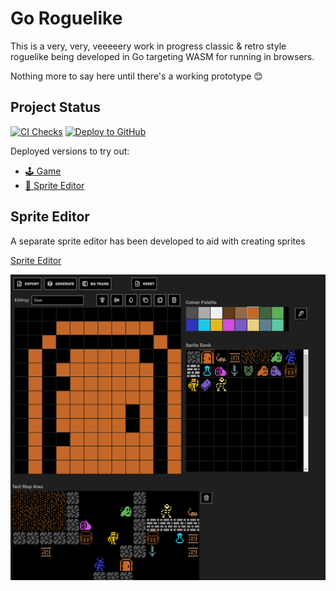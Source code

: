 # Go Roguelike

This is a very, very, veeeeery work in progress classic & retro style roguelike being developed in Go targeting WASM for running in browsers.

Nothing more to say here until there's a working prototype 😊

## Project Status

[![CI Checks](https://github.com/benc-uk/roguelike/actions/workflows/ci.yaml/badge.svg)](https://github.com/benc-uk/roguelike/actions/workflows/ci.yaml)
[![Deploy to GitHub](https://github.com/benc-uk/roguelike/actions/workflows/deploy.yaml/badge.svg)](https://github.com/benc-uk/roguelike/actions/workflows/deploy.yaml)

Deployed versions to try out:

- [🕹️ Game](http://code.benco.io/roguelike/)
- [📝 Sprite Editor](http://code.benco.io/roguelike/sprite-editor)

## Sprite Editor

A separate sprite editor has been developed to aid with creating sprites

[Sprite Editor](./sprite-editor/readme.md)

![alt text](etc/Screenshot2024-09-02153104.png)
